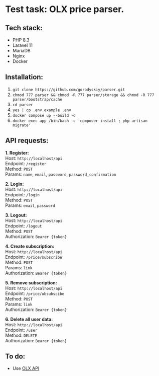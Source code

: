 # Test task: OLX price parser.

## Tech stack:
- PHP 8.3
- Laravel 11
- MariaDB
- Nginx
- Docker

## Installation:
1. `git clone https://github.com/gorodyskiy/parser.git`
2. `chmod 777 parser && chmod -R 777 parser/storage && chmod -R 777 parser/bootstrap/cache`
3. `cd parser`
4. `yes | cp .env.example .env`
5. `docker compose up --build -d`
6. `docker exec app /bin/bash -c 'composer install ; php artisan migrate'`


## API requests:
**1. Register:**\
Host: `http://localhost/api`\
Endpoint: `/register`\
Method: `POST`\
Params: `name`, `email`, `password`, `password_confirmation`

**2. Login:**\
Host: `http://localhost/api`\
Endpoint: `/login`\
Method: `POST`\
Params: `email`, `password`

**3. Logout:**\
Host: `http://localhost/api`\
Endpoint: `/logout`\
Method: `POST`\
Authorization: `Bearer {token}`

**4. Create subscription:**\
Host: `http://localhost/api`\
Endpoint: `/price/subscribe`\
Method: `POST`\
Params: `link`\
Authorization: `Bearer {token}`

**5. Remove subscription:**\
Host: `http://localhost/api`\
Endpoint: `/price/ubsubscibe`\
Method: `POST`\
Params: `link`\
Authorization: `Bearer {token}`

**6. Delete all user data:**\
Host: `http://localhost/api`\
Endpoint: `/user`\
Method: `DELETE`\
Authorization: `Bearer {token}`

## To do:
- Use [OLX API](https://developer.olx.ua/api/doc)